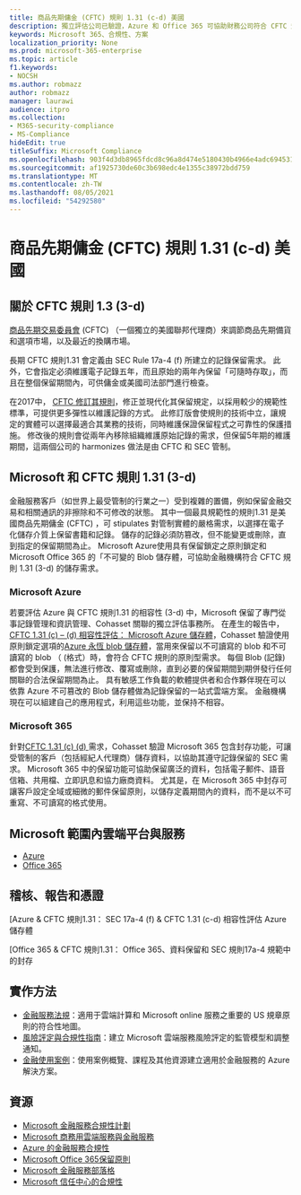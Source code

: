 ```yaml
---
title: 商品先期傭金 (CFTC) 規則 1.31 (c-d) 美國
description: 獨立評估公司已驗證，Azure 和 Office 365 可協助財務公司符合 CFTC 規則1.31 記錄保留和不可變的儲存需求。
keywords: Microsoft 365、合規性、方案
localization_priority: None
ms.prod: microsoft-365-enterprise
ms.topic: article
f1.keywords:
- NOCSH
ms.author: robmazz
author: robmazz
manager: laurawi
audience: itpro
ms.collection:
- M365-security-compliance
- MS-Compliance
hideEdit: true
titleSuffix: Microsoft Compliance
ms.openlocfilehash: 903f4d3db8965fdcd8c96a8d474e5180430b4966e4adc6945315f283ddbc0d3f
ms.sourcegitcommit: af1925730de60c3b698edc4e1355c38972bdd759
ms.translationtype: MT
ms.contentlocale: zh-TW
ms.lasthandoff: 08/05/2021
ms.locfileid: "54292580"
---
```

# <a name="commodity-futures-trading-commission-cftc-rule-131c-d-united-states"></a>商品先期傭金 (CFTC) 規則 1.31 (c-d) 美國

## <a name="about-cftc-rule-13c-d"></a>關於 CFTC 規則 1.3 (3-d) 

[商品先期交易委員會](https://www.cftc.gov/) (CFTC) （一個獨立的美國聯邦代理商）來調節商品先期備貨和選項市場，以及最近的換購市場。  
  
長期 CFTC 規則1.31 會定義由 SEC Rule 17a-4 (f) 所建立的記錄保留需求。 此外，它會指定必須維護電子記錄五年，而且原始的兩年內保留「可隨時存取」，而且在整個保留期間內，可供傭金或美國司法部門進行檢查。  
  
在2017中， [CFTC 修訂其規則](https://www.cftc.gov/sites/default/files/idc/groups/public/@lrfederalregister/documents/file/2017-11014a.pdf)，修正並現代化其保留規定，以採用較少的規範性標準，可提供更多彈性以維護記錄的方式。 此修訂版會使規則的技術中立，讓規定的實體可以選擇最適合其業務的技術，同時維護保證保留程式之可靠性的保護措施。 修改後的規則會從兩年內移除組織維護原始記錄的需求，但保留5年期的維護期間，這兩個公司的 harmonizes 做法是由 CFTC 和 SEC 管制。

## <a name="microsoft-and-cftc-rule-131c-d"></a>Microsoft 和 CFTC 規則 1.31 (3-d) 

金融服務客戶（如世界上最受管制的行業之一）受到複雜的置備，例如保留金融交易和相關通訊的非擦除和不可修改的狀態。 其中一個最具規範性的規則1.31 是美國商品先期傭金 (CFTC) ，可 stipulates 對管制實體的嚴格需求，以選擇在電子化儲存介質上保留書籍和記錄。 儲存的記錄必須防篡改，但不能變更或刪除，直到指定的保留期間為止。 Microsoft Azure使用具有保留鎖定之原則鎖定和 Microsoft Office 365 的「不可變的 Blob 儲存體，可協助金融機構符合 CFTC 規則 1.31 (3-d) 的儲存需求。

### <a name="microsoft-azure"></a>Microsoft Azure

若要評估 Azure 與 CFTC 規則1.31 的相容性 (3-d) 中，Microsoft 保留了專門從事記錄管理和資訊管理、Cohasset 關聯的獨立評估事務所。 在產生的報告中， [CFTC 1.31 (c) – (d) 相容性評估： Microsoft Azure 儲存體](https://servicetrust.microsoft.com/ViewPage/MSComplianceGuide?command=Download&downloadType=Document&downloadId=19b08fd4-d276-43e8-9461-715981d0ea20&docTab=4ce99610-c9c0-11e7-8c2c-f908a777fa4d_GRC_Assessment_Reports)，Cohasset 驗證使用原則鎖定選項的[Azure 永恆 blob 儲存體](/azure/storage/blobs/storage-blob-immutable-storage)，當用來保留以不可讀寫的 blob 和不可讀寫的 blob （ (格式）時，會符合 CFTC 規則的原則型需求。 每個 Blob (記錄) 都會受到保護，無法進行修改、覆寫或刪除，直到必要的保留期間到期併發行任何關聯的合法保留期間為止。 具有敏感工作負載的軟體提供者和合作夥伴現在可以依靠 Azure 不可篡改的 Blob 儲存體做為記錄保留的一站式雲端方案。 金融機構現在可以組建自己的應用程式，利用這些功能，並保持不相容。

### <a name="microsoft-365"></a>Microsoft 365

針對[CFTC 1.31 (c)  (d) ](/microsoft-365/compliance/retention-regulatory-requirements#sec-17a-4f-finra-4511c-and-cftc-131c-d)需求，Cohasset 驗證 Microsoft 365 包含封存功能，可讓受管制的客戶（包括經紀人代理商）儲存資料，以協助其遵守記錄保留的 SEC 需求。 Microsoft 365 中的保留功能可協助保留廣泛的資料，包括電子郵件、語音信箱、共用檔、立即訊息和協力廠商資料。 尤其是，在 Microsoft 365 中封存可讓客戶設定全域或細微的郵件保留原則，以儲存定義期間內的資料，而不是以不可重寫、不可讀寫的格式使用。

## <a name="microsoft-in-scope-cloud-platforms--services"></a>Microsoft 範圍內雲端平台與服務

- [Azure](https://aka.ms/AzureCompliance)
- [Office 365](https://aka.ms/o365-compliance-framework)

## <a name="audits-reports-and-certificates"></a>稽核、報告和憑證

[Azure & CFTC 規則1.31： SEC 17a-4 (f) & CFTC 1.31 (c-d) 相容性評估 Azure 儲存體

[Office 365 & CFTC 規則1.31： Office 365、資料保留和 SEC 規則17a-4 規範中的封存

## <a name="how-to-implement"></a>實作方法

- [金融服務法規](https://servicetrust.microsoft.com/ViewPage/TrustDocuments?command=Download&downloadType=Document&downloadId=5b483567-00b0-4d86-96ae-ee887dadb61c&docTab=6d000410-c9e9-11e7-9a91-892aae8839ad_Compliance_Guides)：適用于雲端計算和 Microsoft online 服務之重要的 US 規章原則的符合性地圖。
- [風險評定與合規性指南](https://aka.ms/RiskGovernanceGuide)：建立 Microsoft 雲端服務風險評定的監管模型和調整通知。
- [金融使用案例](/azure/industry/financial/)：使用案例概覽、課程及其他資源建立適用於金融服務的 Azure 解決方案。

## <a name="resources"></a>資源

- [Microsoft 金融服務合規性計劃](https://aka.ms/FSCP-Print)
- [Microsoft 商務用雲端服務與金融服務](https://www.microsoft.com/trustcenter/cloudservices/financialservices)
- [Azure 的金融服務合規性](https://azure.microsoft.com/resources/videos/azurecon-2015-financial-services-compliance-in-azure/)
- [Microsoft Office 365保留原則](/office365/securitycompliance/retention-policies)
- [Microsoft 金融服務部落格](https://techcommunity.microsoft.com/t5/Financial-Services-Blog/bg-p/FinancialServicesBlog)
- [Microsoft 信任中心的合規性](https://www.microsoft.com/trust-center/compliance/compliance-overview)
